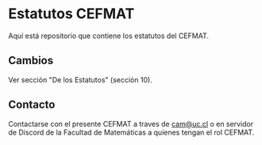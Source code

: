 # Estatutos CEFMAT
Aquí está repositorio que contiene los estatutos del CEFMAT.

## Cambios
Ver sección "De los Estatutos" (sección 10).

## Contacto
Contactarse con el presente CEFMAT a traves de <cam@uc.cl> o en servidor de Discord de la Facultad de Matemáticas a quienes tengan el rol CEFMAT.